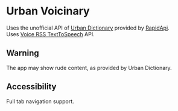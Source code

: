 # Urban Voicinary
Uses the unofficial API of [Urban Dictionary](https://urbandictionary.com) provided by [RapidApi](https://rapidapi.com/).  
Uses [Voice RSS TextToSpeech](http://www.voicerss.org/api/demo.aspx) API.  

## Warning
The app may show rude content, as provided by Urban Dictionary.  

## Accessibility
Full tab navigation support.  
